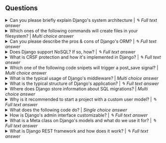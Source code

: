 
## Questions

<details>
<summary>Can you please briefly explain Django's system architecture | <i>✎ Full text answer</i></summary>

</details>

<details>
<summary>Which ones of the following commands will create files in your filesystem? | <i>Multi choice answer</i></summary>

- [x] ./manage.py makemigrations
- [ ] ./manage.py migrate
- [ ] ./manage.py sqlmigrate</details>

<details>
<summary>Can you please describe the pros & cons of Django's ORM? | <i>✎ Full text answer</i></summary>

</details>

<details>
<summary>Does Django support NoSQL? If so, how? | <i>✎ Full text answer</i></summary>

</details>

<details>
<summary>What is CRSF protection and how it's implemented in Django? | <i>✎ Full text answer</i></summary>

</details>

<details>
<summary>Which one of the following code snipets will trigger a post_save signal? | <i>Multi choice answer</i></summary>

- [ ] Code snippet no. 1
- [ ] Code snippet no. 2
- [ ] Both
- [ ] None- Code snippet no. 1
~~~python
User.objects.filter(pk=10).update(name="John")
~~~
- Code snippet no. 2
~~~python
User.objects.get(pk=10).save(name="John")
~~~
</details>

<details>
<summary>What is the typical usage of Django's middleware? | <i>Multi choice answer</i></summary>

- [x] Cross-Site request forgery protection
- [ ] Rendering a template
- [x] Session management
- [x] Authentication handling
- [ ] Querying database</details>

<details>
<summary>What is the typical structure of Django's application? | <i>✎ Full text answer</i></summary>

</details>

<details>
<summary>Where does Django store information about SQL migrations? | <i>Multi choice answer</i></summary>

- [x] Filesystem
- [x] Database
- [ ] Cache</details>

<details>
<summary>Why is it recommended to start a project with a custom user model? | <i>✎ Full text answer</i></summary>

</details>

<details>
<summary>What does the following code do? | <i>Single choice answer</i></summary>

- [ ] Loads all buildings including offices to all_buildings variable
- [x] Throws `AttributeError` exception~~~python
from django.db import models

class OfficeBuildingsManager(models.Manager):
    def get_queryset(self):
        return super().get_queryset().filter(building_type='office')

class Building(models.Model):
    offices = OfficeBuildingsManager()

all_buildings = Building.objects.all()
~~~
</details>

<details>
<summary>How to structure your Django app so that it is re-usable in other Django projects? | <i>✎ Full text answer</i></summary>

</details>

<details>
<summary>What is the possible exception that can be thrown by this code? | <i>Multi choice answer</i></summary>

- [x] Company.DoesNotExist
- [ ] IndexError
- [ ] both of these exceptions
- [ ] none of these exceptions~~~python
Company.objects.order_by('created_at')[0:1].get()
~~~
</details>

<details>
<summary>How is Django's admin interface customizable? | <i>✎ Full text answer</i></summary>

</details>

<details>
<summary>What is a Meta class on Django's models and what do we use it for? | <i>✎ Full text answer</i></summary>

</details>

<details>
<summary>What is Django REST framework and how does it work? | <i>✎ Full text answer</i></summary>

</details>
